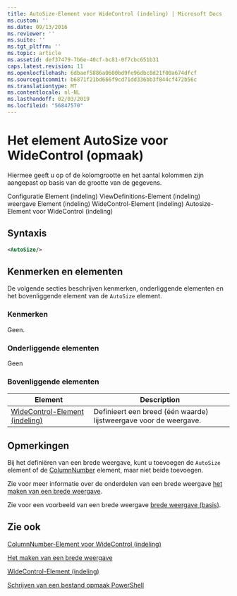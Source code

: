 ```yaml
---
title: AutoSize-Element voor WideControl (indeling) | Microsoft Docs
ms.custom: ''
ms.date: 09/13/2016
ms.reviewer: ''
ms.suite: ''
ms.tgt_pltfrm: ''
ms.topic: article
ms.assetid: def37479-7b6e-40cf-bc81-0f7cbc651b31
caps.latest.revision: 11
ms.openlocfilehash: 6dbaef5886a0600bd9fe96dbc8d21f00a674dfcf
ms.sourcegitcommit: b6871f21bd666f9cd71dd336bb3f844cf472b56c
ms.translationtype: MT
ms.contentlocale: nl-NL
ms.lasthandoff: 02/03/2019
ms.locfileid: "56847570"
---
```

# <a name="autosize-element-for-widecontrol-format"></a>Het element AutoSize voor WideControl (opmaak)

Hiermee geeft u op of de kolomgrootte en het aantal kolommen zijn aangepast op basis van de grootte van de gegevens.

Configuratie Element (indeling) ViewDefinitions-Element (indeling) weergave Element (indeling) WideControl-Element (indeling) Autosize-Element voor WideControl (indeling)

## <a name="syntax"></a>Syntaxis

```xml
<AutoSize/>
```

## <a name="attributes-and-elements"></a>Kenmerken en elementen

De volgende secties beschrijven kenmerken, onderliggende elementen en het bovenliggende element van de `AutoSize` element.

### <a name="attributes"></a>Kenmerken

Geen.

### <a name="child-elements"></a>Onderliggende elementen

Geen

### <a name="parent-elements"></a>Bovenliggende elementen

|Element|Description|
|-------------|-----------------|
|[WideControl-Element (indeling)](./widecontrol-element-format.md)|Definieert een breed (één waarde) lijstweergave voor de weergave.|

## <a name="remarks"></a>Opmerkingen

Bij het definiëren van een brede weergave, kunt u toevoegen de `AutoSize` element of de [ColumnNumber](./columnnumber-element-for-widecontrol-format.md) element, maar niet beide toevoegen.

Zie voor meer informatie over de onderdelen van een brede weergave [het maken van een brede weergave](./creating-a-wide-view.md).

Zie voor een voorbeeld van een brede weergave [brede weergave (basis)](./wide-view-basic.md).

## <a name="see-also"></a>Zie ook

[ColumnNumber-Element voor WideControl (indeling)](./columnnumber-element-for-widecontrol-format.md)

[Het maken van een brede weergave](./creating-a-wide-view.md)

[WideControl-Element (indeling)](./widecontrol-element-format.md)

[Schrijven van een bestand opmaak PowerShell](./writing-a-powershell-formatting-file.md)
